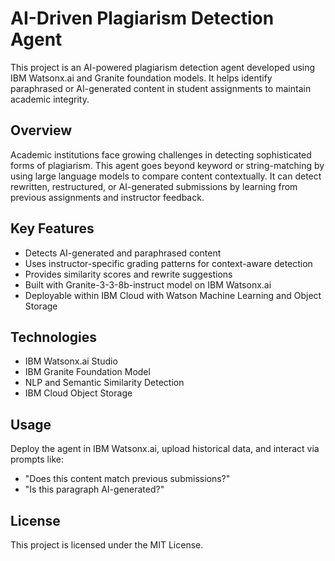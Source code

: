 
# AI-Driven Plagiarism Detection Agent

This project is an AI-powered plagiarism detection agent developed using IBM Watsonx.ai and Granite foundation models. It helps identify paraphrased or AI-generated content in student assignments to maintain academic integrity.

## Overview

Academic institutions face growing challenges in detecting sophisticated forms of plagiarism. This agent goes beyond keyword or string-matching by using large language models to compare content contextually. It can detect rewritten, restructured, or AI-generated submissions by learning from previous assignments and instructor feedback.

## Key Features

- Detects AI-generated and paraphrased content
- Uses instructor-specific grading patterns for context-aware detection
- Provides similarity scores and rewrite suggestions
- Built with Granite-3-3-8b-instruct model on IBM Watsonx.ai
- Deployable within IBM Cloud with Watson Machine Learning and Object Storage

## Technologies

- IBM Watsonx.ai Studio
- IBM Granite Foundation Model
- NLP and Semantic Similarity Detection
- IBM Cloud Object Storage

## Usage

Deploy the agent in IBM Watsonx.ai, upload historical data, and interact via prompts like:
- "Does this content match previous submissions?"
- "Is this paragraph AI-generated?"

## License

This project is licensed under the MIT License.
